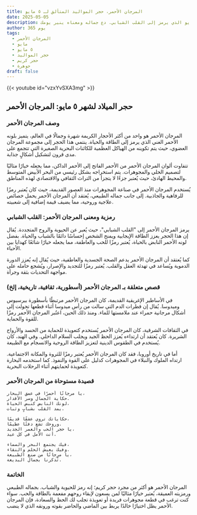 ```yaml
---
title: المرجان الأحمر، حجر المواليد المتألق لـ ٥ مايو
date: 2025-05-05
description: اشعر بأهمية المرجان الأحمر، حجر المواليد لـ ٥ مايو الذي يرمز إلى القلب الشبابي. دع جماله ومعناه ينير يومك.
author: 365 يوم
tags:
  - المرجان الأحمر
  - مايو
  - ٥ مايو
  - حجر المواليد
  - حجر كريم
  - جوهرة
draft: false
---
```


{{< youtube id="vzxYvSXA3mg" >}}

## حجر الميلاد لشهر ٥ مايو: المرجان الأحمر

### وصف المرجان الأحمر

المرجان الأحمر هو واحد من أكثر الأحجار الكريمة شهرة وجمالًا في العالم، يتميز بلونه الأحمر الغني الذي يرمز إلى الطاقة والحياة. ينتمي هذا الحجر إلى مجموعة المرجان العضوي، حيث يتم تكوينه من الهياكل العظمية للكائنات البحرية الصغيرة التي تتجمع على مدى قرون لتشكيل أشكالٍ جذابة.

تتفاوت ألوان المرجان الأحمر من الأحمر الفاتح إلى الأحمر الداكن، مما يجعله خيارًا مثاليًا لتصميم الحلي والمجوهرات. يتم استخراجه بشكل رئيسي من البحر الأبيض المتوسط والمحيط الهادئ، حيث يُعتبر جزءًا لا يتجزأ من التراث الثقافي والاقتصادي لهذه المناطق.

يُستخدم المرجان الأحمر في صناعة المجوهرات منذ العصور القديمة، حيث كان يُعتبر رمزًا للرفاهية والجاذبية. إلى جانب جماله الطبيعي، يُعتقد أن المرجان الأحمر يحمل خصائص علاجية وروحية، مما يضيف قيمة إضافية إلى شعبيته.

### رمزية ومعنى المرجان الأحمر: القلب الشبابي

يرمز المرجان الأحمر إلى "القلب الشبابي"، حيث يُعبر عن الحيوية والروح المتجددة. يُقال إن هذا الحجر يعزز الطاقة الإيجابية ويمنح الشخص إحساسًا دائمًا بالشباب والحياة. بفضل لونه الأحمر النابض بالحياة، يُعتبر رمزًا للحب والعاطفة، مما يجعله خيارًا شائعًا كهدايا بين الأحباء.

كما يُعتقد أن المرجان الأحمر يدعم الصحة الجسدية والعاطفية، حيث يُقال إنه يُعزز الدورة الدموية ويُساعد في تهدئة العقل والقلب. يُعتبر رمزًا للتجديد والإصرار، ويُشجع حامله على مواجهة التحديات بثقة وجرأة.

### قصص متعلقة بـ المرجان الأحمر (أسطورية، ثقافية، تاريخية، إلخ)

في الأساطير الإغريقية القديمة، كان المرجان الأحمر مرتبطًا بأسطورة بيرسيوس وميدوسا. يُقال إن قطرات الدم التي سالت من رأس ميدوسا أثناء قطعها تحولت إلى أشكال مرجانية حمراء عند ملامستها للماء. ومنذ ذلك الحين، اعتُبر المرجان الأحمر رمزًا للقوة والحماية.

في الثقافات الشرقية، كان المرجان الأحمر يُستخدم كتعويذة للحماية من الحسد والأرواح الشريرة. كان يُعتقد أن ارتداءه يُعزز الحظ الجيد ويجلب السلام الداخلي. وفي الهند، كان يُستخدم في الطقوس الدينية لتعزيز الطاقة الروحية والانسجام مع الطبيعة.

أما في تاريخ أوروبا، فقد كان المرجان الأحمر يُعتبر رمزًا للثروة والمكانة الاجتماعية. ارتداه الملوك والنبلاء في المجوهرات كدليل على القوة والنفوذ. كما استخدمه البحارة كتعويذة لحمايتهم أثناء الرحلات البحرية.

### قصيدة مستوحاة من المرجان الأحمر

```
يا مرجانًا أحمرًا في عمق البحار،  
حكاية الجمال وسر الأقدار.  
لونك النابض كنبض الحياة،  
يمد القلب بشبابٍ وثبات.

حكاياتك تروي عشقًا قديمًا،  
وروحك تشع دفئًا عظيمًا.  
يا حجر الحب والعمر الجديد،  
أنت الأمل في كل عيد.

فيك يجتمع البحر والسماء،  
وفيك يعيش الحلم والنقاء.  
يا مرجانًا من صنع الطبيعة،  
تُذكرنا بجمال البديعة.
```

### الخاتمة

المرجان الأحمر هو أكثر من مجرد حجر كريم؛ إنه رمز للحيوية والشباب. بجماله الطبيعي ورمزيته العميقة، يُعتبر خيارًا مثاليًا لمن يسعون لإبقاء روحهم مفعمة بالطاقة والحب. سواء كنت ترغب في قطعة مجوهرات فريدة أو تعويذة تجلب لك الحظ والسعادة، فإن المرجان الأحمر يظل اختيارًا خالدًا يربط بين الماضي والحاضر بقوته ورونقه الذي لا ينضب.